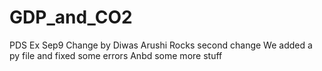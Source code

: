 # GDP_and_CO2
PDS Ex Sep9
Change by Diwas
Arushi Rocks
second change
We added a py file and fixed some errors
Anbd some more stuff